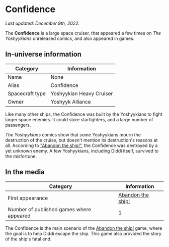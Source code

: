 # Confidence

_Last updated: December 9th, 2022._

The **Confidence** is a large space cruiser, that appeared a few times on
_The Yoshyykians_ unreleased comics, and also appeared in games.

## In-universe information

| Category | Information |
|---|---|
| Name | None |
| Alias | Confidence |
| Spacecraft type | Yoshyykian Heavy Cruiser |
| Owner | Yoshyyk Alliance |

Like many other ships, the Confidence was built by the Yoshyykians to fight
larger space enemies. It could store starfighters, and a large number of passengers.

_The Yoshyykians_ comics show that some Yoshyykians mourn the destruction of the cruise, but doesn't mention
its destruction's reasons at all. According to ["Abandon the ship!"](Abandon_the_Ship), the Confidence was
destroyed by a yet unknown enemy. A few Yoshyykians, including Diddi itself, survived to the misfortune.

## In the media

| Category | Information |
|---|---|
| First appearance | [Abandon the ship!](https://diddileija.itch.io/abandon-the-ship) |
| Number of published games where appeared | 1 |

The Confidence is the main scenario of the [Abandon the ship!](https://diddileija.itch.io/abandon-the-ship)
game, where the goal is to help Diddi escape the ship. This game also provided the story of the ship's fatal end.
